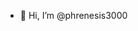 - 👋 Hi, I’m @phrenesis3000

<!---
phrenesis3000/phrenesis3000 is a ✨ special ✨ repository because its `README.md` (this file) appears on your GitHub profile.
You can click the Preview link to take a look at your changes.
--->
